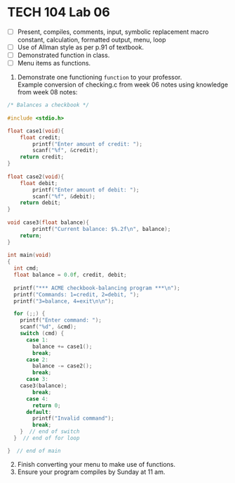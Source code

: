 # TECH 104 Lab 06
- [ ] Present, compiles, comments, input, symbolic replacement macro constant, calculation, formatted output, menu, loop   
- [ ] Use of Allman style as per p.91 of textbook.
- [ ] Demonstrated function in class.
- [ ] Menu items as functions.

1.  Demonstrate one functioning ```function``` to your professor.   
Example conversion of checking.c from week 06 notes using knowledge from week 08 notes:
```c
/* Balances a checkbook */
 
#include <stdio.h>

float case1(void){
	float credit;
        printf("Enter amount of credit: ");
        scanf("%f", &credit);
	return credit;
}
 
float case2(void){
	float debit;
        printf("Enter amount of debit: ");
        scanf("%f", &debit);
	return debit;
}
 
void case3(float balance){
        printf("Current balance: $%.2f\n", balance);
	return;
}
 
int main(void)
{
  int cmd;
  float balance = 0.0f, credit, debit;
 
  printf("*** ACME checkbook-balancing program ***\n");
  printf("Commands: 1=credit, 2=debit, ");
  printf("3=balance, 4=exit\n\n");

  for (;;) {
    printf("Enter command: ");
    scanf("%d", &cmd);
    switch (cmd) {   
      case 1:
        balance += case1();
        break;
      case 2:
        balance -= case2();
        break;
      case 3:
	case3(balance);
        break;
      case 4:
        return 0;
      default:
        printf("Invalid command");
        break;
    }  // end of switch
  }  // end of for loop

}  // end of main
```
2.  Finish converting your menu to make use of functions.
3.  Ensure your program compiles by Sunday at 11 am.
